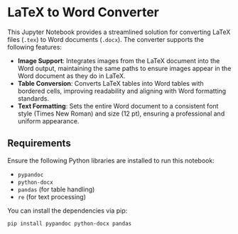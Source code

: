 # LaTeX to Word Converter

This Jupyter Notebook provides a streamlined solution for converting LaTeX files (`.tex`) to Word documents (`.docx`). The converter supports the following features:

- **Image Support**: Integrates images from the LaTeX document into the Word output, maintaining the same paths to ensure images appear in the Word document as they do in LaTeX.
- **Table Conversion**: Converts LaTeX tables into Word tables with bordered cells, improving readability and aligning with Word formatting standards.
- **Text Formatting**: Sets the entire Word document to a consistent font style (Times New Roman) and size (12 pt), ensuring a professional and uniform appearance.

## Requirements

Ensure the following Python libraries are installed to run this notebook:

- `pypandoc`
- `python-docx`
- `pandas` (for table handling)
- `re` (for text processing)

You can install the dependencies via pip:

```bash
pip install pypandoc python-docx pandas
